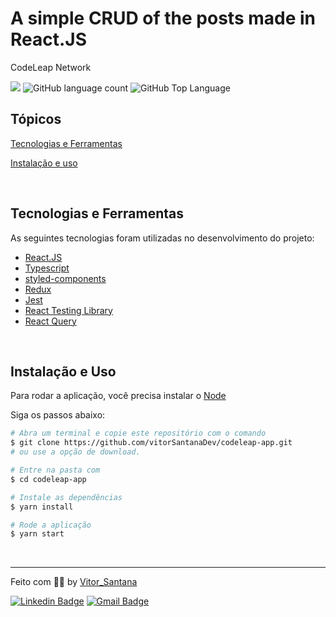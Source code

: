 # A simple CRUD of the posts made in React.JS

<p>CodeLeap Network</p>

<p>
  <img src="https://img.shields.io/badge/made%20by-Vitor%20Santana-7695EC?style=flat-square">
  <img alt="GitHub language count" src="https://img.shields.io/github/languages/count/vitorSantanaDev/client-codesec-clone?color=7695EC&style=flat-square">
  <img alt="GitHub Top Language" src="https://img.shields.io/github/languages/top/vitorSantanaDev/codeleap-app?color=7695EC&style=flat-square">
</p>

## Tópicos

[Tecnologias e Ferramentas](#tecnologias-e-ferramentas)

[Instalação e uso](#instalação-e-uso)

<br>

## Tecnologias e Ferramentas

As seguintes tecnologias foram utilizadas no desenvolvimento do projeto:

- [React.JS](https://pt-br.reactjs.org/)
- [Typescript](https://www.typescriptlang.org/)
- [styled-components](https://styled-components.com/)
- [Redux](https://redux.js.org/)
- [Jest](https://jestjs.io/pt-BR/)
- [React Testing Library](https://testing-library.com/docs/react-testing-library/intro/)
- [React Query](https://tanstack.com/query/v3/)

<br>

## Instalação e Uso

Para rodar a aplicação, você precisa instalar o [Node](https://nodejs.org/en/)

Siga os passos abaixo:

```bash
# Abra um terminal e copie este repositório com o comando
$ git clone https://github.com/vitorSantanaDev/codeleap-app.git
# ou use a opção de download.

# Entre na pasta com
$ cd codeleap-app

# Instale as dependências
$ yarn install

# Rode a aplicação
$ yarn start
```

<br>

---

Feito com :technologist: by [Vitor_Santana](https://github.com/vitorSantanaDev)

[![Linkedin Badge](https://img.shields.io/badge/-Vitor%20Santana-blue?style=flat-square&logo=Linkedin&logoColor=white&link=https://www.linkedin.com/in/vitor-santana-bbb607217/)](https://www.linkedin.com/in/vitor-santana-bbb607217/)
[![Gmail Badge](https://img.shields.io/badge/-vitorsantana.developer@gmail-c14438?style=flat-square&logo=Gmail&logoColor=white&link=mailto:vitorsantana.developer@gmail)](mailto:vitorsantana.developer@gmail)
